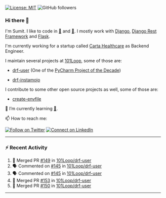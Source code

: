 [![License: MIT](https://img.shields.io/badge/License-MIT-yellow.svg)](https://opensource.org/licenses/MIT)
![GitHub followers](https://img.shields.io/github/followers/sumit4613?style=social)

### Hi there 👋

I'm Sumit. I like to code in [:snake:](https://python.org/) and [:rabbit:](https://golang.org). I mostly work with [Django](https://djangoproject.com), [Django Rest Framework](https://www.django-rest-framework.org/) and [Flask](https://flask.palletsprojects.com).

I'm currently working for a startup called [Carta Healthcare](https://www.carta.healthcare) as Backend Engineer.

I maintain several projects at [101Loop](https://github.com/101loop/), some of those are:

- [drf-user](https://github.com/101loop/drf-user) (One of the [PyCharm Project of the Decade](https://www.jetbrains.com/lp/pycharm-10-years/))

- [drf-instamojo ](https://github.com/101loop/drf-instamojo)

I contribute to some other open source projects as well, some of those are:

- [create-envfile](https://github.com/SpicyPizza/create-envfile)

🔭 I’m currently learning [:rabbit:](https://golang.org).

📫 How to reach me:

[![Follow on Twitter](https://img.shields.io/badge/--twitter?label=Twitter&logo=Twitter&style=social)](https://twitter.com/sumitsingh4613) [![Connect on LinkedIn](https://img.shields.io/badge/--linkedin?label=LinkedIn&logo=LinkedIn&style=social)](https://www.linkedin.com/in/sumit4613)


---

### :zap: Recent Activity

<!--START_SECTION:activity-->
1. 🎉 Merged PR [#149](https://github.com/101Loop/drf-user/pull/149) in [101Loop/drf-user](https://github.com/101Loop/drf-user)
2. 🗣 Commented on [#145](https://github.com/101Loop/drf-user/issues/145) in [101Loop/drf-user](https://github.com/101Loop/drf-user)
3. 🗣 Commented on [#145](https://github.com/101Loop/drf-user/issues/145) in [101Loop/drf-user](https://github.com/101Loop/drf-user)
4. 🎉 Merged PR [#153](https://github.com/101Loop/drf-user/pull/153) in [101Loop/drf-user](https://github.com/101Loop/drf-user)
5. 🎉 Merged PR [#150](https://github.com/101Loop/drf-user/pull/150) in [101Loop/drf-user](https://github.com/101Loop/drf-user)
<!--END_SECTION:activity-->

---
